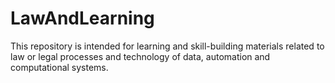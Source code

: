 # LawAndLearning


This repository is intended for learning and skill-building materials related to law or legal processes and technology of data, automation and computational systems. 
